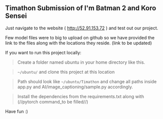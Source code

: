 ## Timathon Submission of I'm Batman 2 and Koro Sensei

Just navigate to the website ( http://52.91.153.72 ) and test out our project.

Few model files were to big to upload on github so we have provided the link to the files along with the locations they reside.
(link to be updated)

If you want to run this project locally:
> Create a folder named ubuntu in your home directory like this.

>   `~/ubuntu/` and clone this project at this location

> Path should look like `~/ubuntu/Timathon` and change all paths inside app.py and AI/image_captioning/sample.py accordingly.

> Install the dependencies from the requirements.txt along with (//pytorch command_to be filled//)

Have fun :)
